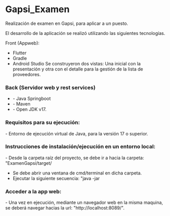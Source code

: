 # Gapsi_Examen
Realización de examen en Gapsi, para aplicar a un puesto.

El desarrollo de la aplicación se realizó utilizando las siguientes tecnologías.


Front (Appweb):
- Flutter
- Gradle
- Android Studio
Se construyeron dos vistas: Una inicial con la presentación y otra con el detalle para la gestión de la lista de proveedores.


<h3>Back (Servidor web y rest services)</h3>
<ul>
  <li>- Java Springboot</li>
  <li>- Maven</li>
  <li>- Open JDK v17.</li>
</ul>


<h3>Requisitos para su ejecución:</h3>
- Entorno de ejecución virtual de Java, para la versión 17 o superior.

<h3>Instrucciones de instalación/ejecución en un entorno local:</h3>
- Desde la carpeta raíz del proyecto, se debe ir a hacia la carpeta: "ExamenGapsi/target/

- Se debe abrir una ventana de cmd/terminal en dicha carpeta.
- Ejecutar la siguiente secuencia: "java -jar

<h3>Acceder a la app web:</h3>
- Una vez en ejecución, mediante un navegador web en la misma maquina, se deberá navegar hacias la url: "http://localhost:8089/".

  
